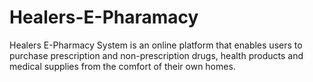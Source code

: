 # Healers-E-Pharamacy
 Healers E-Pharmacy System is an online platform that enables users to purchase prescription and non-prescription drugs, health products and medical supplies from the comfort of their own homes.

